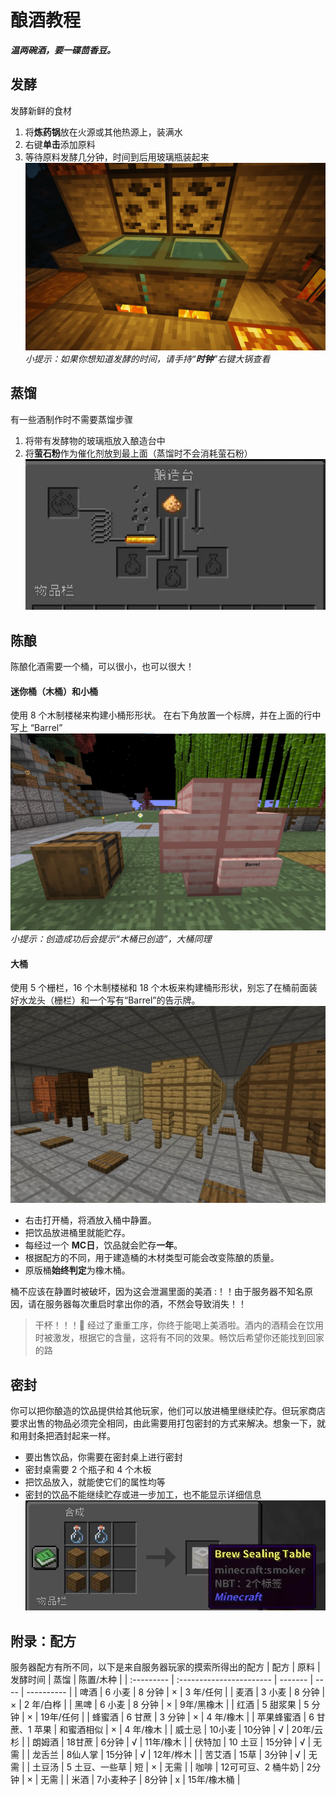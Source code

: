# 酿酒教程
***温两碗酒，要一碟茴香豆。***
## 发酵 
发酵新鲜的食材
 1. 将**炼药锅**放在火源或其他热源上，装满水 
 2. 右键**单击**添加原料
 3. 等待原料发酵几分钟，时间到后用玻璃瓶装起来
![](./picture/brewing1.webp)
*小提示：如果你想知道发酵的时间，请手持“**时钟**”右键大锅查看* 
## 蒸馏
有一些酒制作时不需要蒸馏步骤
 1. 将带有发酵物的玻璃瓶放入酿造台中
 2. 将**萤石粉**作为催化剂放到最上面（蒸馏时不会消耗萤石粉）
![](./picture/brewing2.webp)
## 陈酿
陈酿化酒需要一个桶，可以很小，也可以很大！

#### 迷你桶（木桶）和小桶
使用 8 个木制楼梯来构建小桶形形状。
在右下角放置一个标牌，并在上面的行中写上 “Barrel”
![](./picture/brewing3.webp)
*小提示：创造成功后会提示“木桶已创造”，大桶同理*
#### 大桶
使用 5 个栅栏，16 个木制楼梯和 18 个木板来构建桶形形状，别忘了在桶前面装好水龙头（栅栏）和一个写有“Barrel”的告示牌。
![](./picture/brewing5.webp)
 - 右击打开桶，将酒放入桶中静置。
 - 把饮品放进桶里就能贮存。
 - 每经过一个 **MC日**，饮品就会贮存**一年**。
 - 根据配方的不同，用于建造桶的木材类型可能会改变陈酿的质量。
 - 原版桶**始终判定**为橡木桶。

桶不应该在静置时被破坏，因为这会泄漏里面的美酒 :！！由于服务器不知名原因，请在服务器每次重启时拿出你的酒，不然会导致消失！！
> 干杯！！！🍻 经过了重重工序，你终于能喝上美酒啦。酒内的酒精会在饮用时被激发，根据它的含量，这将有不同的效果。畅饮后希望你还能找到回家的路
## 密封
你可以把你酿造的饮品提供给其他玩家，他们可以放进桶里继续贮存。但玩家商店要求出售的物品必须完全相同，由此需要用打包密封的方式来解决。想象一下，就和用封条把酒封起来一样。
  - 要出售饮品，你需要在密封桌上进行密封
  - 密封桌需要 2 个瓶子和 4 个木板
  - 把饮品放入，就能使它们的属性均等
  - 密封的饮品不能继续贮存或进一步加工，也不能显示详细信息
![](./picture/brewing6.webp)
## 附录：配方
服务器配方有所不同，以下是来自服务器玩家的摸索所得出的配方
| 配方       | 原料                     | 发酵时间 | 蒸馏 | 陈置/木种    |
| :--------- | :----------------------- | ------- | ---- | ---------- |
| 啤酒       | 6 小麦                   | 8 分钟   | ×    | 3 年/任何   |
| 麦酒       | 3 小麦                   | 8 分钟   | ×    | 2 年/白桦   |
| 黑啤       | 6 小麦                   | 8 分钟   | ×    | 9年/黑橡木 |
| 红酒       | 5 甜浆果                 | 5 分钟   | ×    | 19年/任何   |
| 蜂蜜酒     | 6 甘蔗                   | 3 分钟   | ×    | 4 年/橡木   |
| 苹果蜂蜜酒 | 6 甘蔗、1 苹果           | 和蜜酒相似 | ×   | 4 年/橡木   |
| 威士忌     | 10小麦                     | 10分钟 | √ | 20年/云杉 |
| 朗姆酒     | 18甘蔗                 | 6分钟       | √    | 11年/橡木    |
| 伏特加     | 10 土豆                  | 15分钟       | √    | 无需        |
| 龙舌兰     | 8仙人掌               | 15分钟       | √    | 12年/桦木    |
| 苦艾酒     | 15草                   | 3分钟       | √    | 无需        |
| 土豆汤     | 5 土豆、一些草           | 短       | ×    | 无需        |
| 咖啡       | 12可可豆、2 桶牛奶    | 2分钟       | ×    | 无需        |
| 米酒       | 7小麦种子                   | 8分钟       | x    | 15年/橡木桶 |